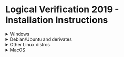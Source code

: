 # Logical Verification 2019 - Installation Instructions

<details><summary>Windows</summary>

## Windows

### Get Lean

* Install Git for Windows: https://gitforwindows.org/.
  Accept all default answers during the installation
  (or, if you would like to minimize the installation,
  you may deselect all components on the "Select components"
  question)

* Start the newly installed `Git Bash` by searching for it in the Windows
search bar.

* In Git Bash, run the command `curl https://raw.githubusercontent.com/Kha/elan/master/elan-init.sh -sSf | sh`

* Press `[Enter]` to proceed with the installation.

* Run `echo 'PATH="$HOME/.elan/bin:$PATH"' >> $HOME/.profile`

* Run `source $HOME/.elan/env`

* Close Git Bash

### Get Python

* Download the [Python installer](https://www.python.org/ftp/python/3.7.4/python-3.7.4-amd64.exe) and run it.
* Check `Add Python 3.7 to PATH`.
* Click on `Install Now`.
* Navigate to the folder where Python was installed. A reliable way to do this is to search for `python` in the Start Menu -> right click `Python 3.x (xx-bit)` -> open file location -> right click `Python 3.x (xx-bit)` -> open file location. The default location is something like `C:\Users\<user>\AppData\Local\Programs\Python\Python37-32`.
* Copy the file `python.exe` to `python3.exe`.
* Open Git Bash (type `git bash` in the Start Menu)
* Test whether everything is working by typing `python3 --version` and `pip3 --version`. If both commands give a short output and no error, everything is set up correctly.
* If `pip3 --version` doesn't give any output, run the command `python3 -m pip install --upgrade pip`, which should fix it.

### Configure Git

* Run `git config --global core.autocrlf input` in Git Bash

### Install Lean Tools

* in Git Bash, run:

    * `curl https://raw.githubusercontent.com/leanprover-community/mathlib-tools/master/scripts/remote-install-update-mathlib.sh -sSf | bash` 

    * `source ~/.profile`


### Installing and configuring the editor

1. Install [VS Code](https://code.visualstudio.com/) (You can accept all default options).
2. Launch VS Code.
3. Click on the extension icon ![(image of icon)](https://github.com/leanprover-community/mathlib/raw/master/docs/install/new-extensions-icon.png) 
   (or ![(image of icon)](https://github.com/leanprover-community/mathlib/raw/master/docs/install/extensions-icon.png) in older versions) in the side bar on the left edge of 
   the screen (or press `Shift-Ctrl-c`) and search for `leanprover`.
4. Click "install" and wait for the installation to complete.
5. Press `ctrl-shift-p` to open the command palette, and type
  `Select Default Shell`, press enter, then select `git bash` from   the menu.
6. Verify Lean is working:
Create a new file using `ctrl-N`,
save it using `ctrl-S`, and
name it `test.lean` 
in an arbitrary directory.
Write `#eval 1+1` into the new file.
A green line should appear underneath `#eval 1+1`, and hovering the mouse over it you should see `2`
displayed.



### Install our logical verification repository

* Close VSCode

* Open Git Bash

* In Git Bash, use `cd` to go to the directory you want to place the project in  (a new folder will be created for it at that location). For instance, you can use `cd ~/Documents` to go to your personal Documents folder.

* Run these commands in Git Bash:

  * `git clone https://github.com/blanchette/logical_verification_2019`

  * `cd logical_verification_2019`

  * `leanpkg configure`

  * `update-mathlib`

  * `leanpkg build`

* launch VScode

* In the `File` menu, click `Open folder`, and choose the folder `logical_verification_2019` (not one of its subfolders). If you used `~/Documents` above, it will be located in your `Documents` folder.

* In the file explorer on the left-hand side, you will find all 
exercises and homework in the `lean` folder,
as we upload them.

* You can retrieve the newest exercises and homework that we upload by clicking the two arrows forming a circle in the bottom left corner.

</details>


<details><summary>Debian/Ubuntu and derivates</summary>


## Debian/Ubuntu and derivates

### Install Lean

* Open a terminal.

* `wget -q https://raw.githubusercontent.com/leanprover-community/mathlib-tools/master/scripts/install_debian.sh && bash install_debian.sh ; rm -f install_debian.sh && source ~/.profile`
(will take some time)

### Install our logical verification repository

* Use `cd` to go to the directory you want to place the project in  (a new folder will be created for it at that location).

* `git clone https://github.com/blanchette/logical_verification_2019`

* `cd logical_verification_2019`

* `leanpkg configure`

* `update-mathlib`

* `leanpkg build` (will take some time)

* launch VScode, either through your application menu or by typing `code`

* On the main screen, or in the `File` menu, click `Open folder`, and choose the folder `logical_verification_2019` (not one of its subfolders).

* In the file explorer on the left-hand side, you will find all 
exercises and homework in the `lean` folder,
as we upload them.

* You can retrieve the newest exercises and homework that we upload by clicking the two arrows forming a circle in the bottom left corner.

</details>


<details><summary>Other Linux distros</summary>

## Other Linux distros

Follow [these instructions](https://github.com/leanprover-community/mathlib/blob/master/docs/install/linux.md) and proceed by the instructions "Install our logical verification repository"
for Debian/Ubunutu above.

</details>


<details><summary>MacOS</summary>

## MacOS

* Open a terminal

* Install homebrew by running
`/usr/bin/ruby -e "$(curl -fsSL https://raw.githubusercontent.com/Homebrew/install/master/install)"`. Press enter to continue
and enter your password.

* Run `brew install gmp coreutils`

* Run `curl https://raw.githubusercontent.com/Kha/elan/master/elan-init.sh -sSf | sh`.
Hit enter to proceed with the installation.

* Run `source $HOME/.elan/env`

* Run `curl https://raw.githubusercontent.com/leanprover-community/mathlib-tools/master/scripts/remote-install-update-mathlib.sh -sSf | bash`. Press `y` if you are asked whether you want to install python3 and pip3.

* Run `source ~/.profile`

### Set up VSCode

1. Download [VS Code](https://code.visualstudio.com/).
Open `Finder`, click on `Downloads`,
and drag the downloaded file `Visual Studio Code` into `Applications`.
2. Open `Launchpad` and launch `Visual Studio Code`.
Add `Visual Studio Code` to your Dock by right-clicking on the icon to bring up the context menu and choosing `Options`, `Keep in Dock`.
3. Click on the extension icon ![(image of icon)](https://github.com/leanprover-community/mathlib/raw/master/docs/install/new-extensions-icon.png) 
   (or ![(image of icon)](https://github.com/leanprover-community/mathlib/raw/master/docs/install/extensions-icon.png) in older versions) in the side bar on the left edge of 
   the screen (or press `Shift-Command-X`) and search for `leanprover`.
4. Click `install`.
5.  Verify Lean is working:
Create a new file using `Command-N`,
save it using `Command-S`, and
name it `test.lean` 
in an arbitrary directory.
Write `#eval 1+1` into the new file.
A green line should appear underneath `#eval 1+1`, and hovering the mouse over it you should see `2`
displayed.

### Install our logical verification repository

* Open a terminal.

* Use `cd` to go to the directory you want to place the project in  (a new folder will be created for it at that location),
for example you can use `~/Documents`.

* `git clone https://github.com/blanchette/logical_verification_2019`

* `cd logical_verification_2019`

* `leanpkg configure`

* `update-mathlib`

* `leanpkg build` (will take some time)

* open VScode again

* Inn the `File` menu, click `Open`, and choose the folder `logical_verification_2019` (not one of its subfolders). If you used `~/Documents` above, it will be in the `Documents` folder.

* In the file explorer on the left-hand side, you will find all 
exercises and homework in the `lean` folder,
as we upload them.

* You can retrieve the newest exercises and homework that we upload by clicking the two arrows forming a circle in the bottom left corner.

</details>